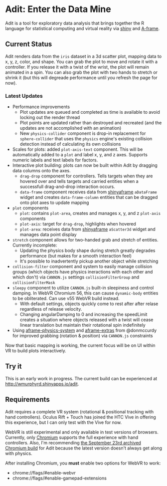 # Adit: Enter the Data Mine

Adit is a tool for exploratory data analysis that brings together 
the R language for statistical computing and virtual reality via 
[shiny](https://shiny.rstudio.com/) and [A-frame](http://aframe.io).

## Current Status

Adit renders data from the `iris` dataset in a 3d scatter plot, mapping
data to x, y, z, color, and shape. You can grab the plot to move and
rotate it
with a controller. If you release it with a twist of the wrist, the plot
will remain animated in a spin. You can also grab the plot with two 
hands to stretch or shrink it 
(but this will degreade performance until you refresh the page for now).

### Latest Updates

* Performance improvements
    * Plot updates are queued and completed as time is available to avoid 
      locking out the render thread
    * Plot points are updated rather than destroyed and recreated (and the 
      updates are not accomplished with an animation)
    * New `physics-collider` component is drop-in replacement for 
      `sphere-collider` that uses the `physics` engine's existing 
      collision detection instead of calculating its own collisions
* Scales for plots: added `plot-axis-text` component. This will be automatically
  added to a `plot` and label x, y, and z axes. Supports numeric labels and text
  labels for factors.
* Interactive plot building: plots can now be built within Adit by dragging
  data columns onto the axes.
    * `drag-drop` component for controllers. Tells targets when they are
      hovered over and tells targets and carried entities when a successfull
      drag-and-drop interaction occurs. 
    * `data-frame` component receives data from
      [shinyaframe](http://github.com/wmurphyrd/shinyaframe) 
      `aDataFrame` widget and creates `data-frame-column` entities that
      can be dragged onto plot axes to update mapping
* `plot` components
    * `plot`: contains `plot-area`, creates and manages x, y, and z
      `plot-axis` components
    * `plot-axis`: target for `drag-drop`, highlights when hovered 
    * `plot-area`: receives data from
      [shinyaframe](http://github.com/wmurphyrd/shinyaframe) 
      `aScatter3d` widget
      and manages data point display
* `stretch` component allows for two-handed grab and stretch of entities.
  Currently incomplete:
    * Updating the physics body shape during stretch greatly degrades
      performance (but makes for a smooth interaction feel)
    * It's possible to inadvertently pickup another object while 
      stretching
* `collision-filter` component and system to easily
  manage collision groups (which objects have physics ineractions
  with each other and  which don't) via `CANNON.js` settings
  `collisionFilterGroup` and `collisionFilterMask`
* `sleepy` component to utilize 
  `CANNON.js` built-in sleepiness
  and control damping. In WebVR Chromium 56, this can cause `dynamic-body` 
  entities to be obliterated. Can use v55 WebVR build instead.
    * With default settings, objects quickly come to rest after
      after relase regardless of release velocity.
    * Changing angularDamping to 0 and increasing the speedLimit creates
      a situation where objects released with a twist will cease linear
      translation but maintain their rotational spin indefinitely
* Using [aframe-physics-system](https://github.com/donmccurdy/aframe-physics-system)
  and [aframe-extras](https://github.com/donmccurdy/aframe-extras) 
  from @donmccurdy for improved grabbing (rotation & position) via `CANNON.js`
  constraints


Now that basic mapping is working, the current focus will be on UI within VR
to build plots interactively. 

## Try it

This is an early work in progress. The current build can be experienced at
http://wmurphyrd.shinyapps.io/adit. 

## Requirements
Adit requires a complete VR system (rotational & positional tracking with
hand controllers). Oculus Rift + Touch has joined the HTC Vive
in offering this experience, but I can only test with the Vive for now.

WebVR is still experimental and only available in test versions of browsers. 
Currently, only [Chromium](https://webvr.info/get-chrome/) 
supports the full experience with hand controllers. Also, I'm recommending
[the September 23rd archived Chromium build](https://drive.google.com/drive/folders/0BzudLt22BqGRbHdGOTdiaTBkZXM) 
for Adit because the latest version doesn't always get along with physics. 

After installing Chromium, you **must** enable two options for WebVR to work:

* chrome://flags/#enable-webvr
* chrome://flags/#enable-gamepad-extensions
  
